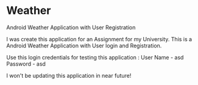 # Weather
Android Weather Application with User Registration

I was create this application for an Assignment for my University.
This is a Android Weather Application with User login and Registration.

Use this login credentials for testing this application : User Name - asd
                                                          Password - asd
                                                          
I won't be updating this application in near future!
